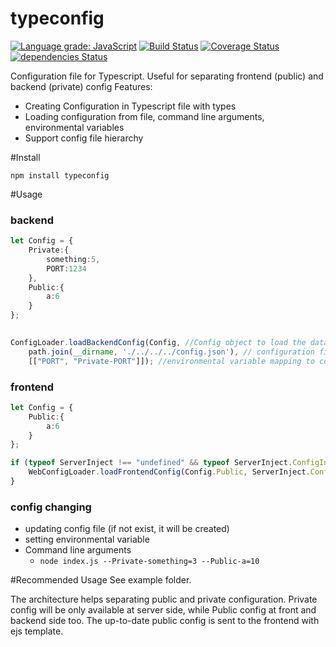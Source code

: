 # typeconfig
[![Language grade: JavaScript](https://img.shields.io/lgtm/grade/javascript/g/bpatrik/typeconfig.svg?logo=lgtm&logoWidth=18)](https://lgtm.com/projects/g/bpatrik/typeconfig/context:javascript)
[![Build Status](https://travis-ci.org/bpatrik/typeconfig.svg?branch=master)](https://travis-ci.org/bpatrik/typeconfig)
[![Coverage Status](https://coveralls.io/repos/github/bpatrik/typeconfig/badge.svg?branch=master)](https://coveralls.io/github/bpatrik/typeconfig?branch=master)
[![dependencies Status](https://david-dm.org/bpatrik/typeconfig/status.svg)](https://david-dm.org/bpatrik/typeconfig)
 
Configuration file for Typescript.
Useful for separating frontend (public) and backend (private) config
Features:
 - Creating Configuration in Typescript file with types
 - Loading configuration from file, command line arguments, environmental variables
 - Support config file hierarchy
 
#Install

```shell
npm install typeconfig
```

#Usage

### backend
```typescript
let Config = {
    Private:{
        something:5,
        PORT:1234
    },
    Public:{
        a:6
    }
};
 

ConfigLoader.loadBackendConfig(Config, //Config object to load the data to
    path.join(__dirname, './../../../config.json'), // configuration file path
    [["PORT", "Private-PORT"]]); //environmental variable mapping to config variable
```

### frontend

```typescript
let Config = {
    Public:{
        a:6
    }
};

if (typeof ServerInject !== "undefined" && typeof ServerInject.ConfigInject !== "undefined") {
    WebConfigLoader.loadFrontendConfig(Config.Public, ServerInject.ConfigInject);
}
```

### config changing
  * updating config file (if not exist, it will be created)
  * setting environmental variable
  * Command line arguments
    *  `node index.js --Private-something=3 --Public-a=10`


#Recommended Usage
See example folder.

The architecture helps separating public and private configuration. Private config will be only available at server side, while Public config at front and backend side too.
The up-to-date public config is sent to the frontend with ejs template.
